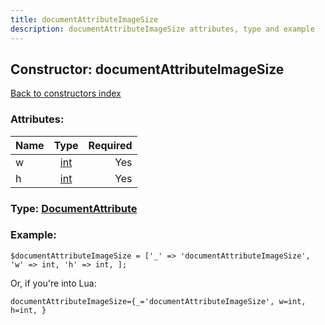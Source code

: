 ```yaml
---
title: documentAttributeImageSize
description: documentAttributeImageSize attributes, type and example
---
```

## Constructor: documentAttributeImageSize  
[Back to constructors index](index.md)



### Attributes:

| Name     |    Type       | Required |
|----------|:-------------:|---------:|
|w|[int](../types/int.md) | Yes|
|h|[int](../types/int.md) | Yes|



### Type: [DocumentAttribute](../types/DocumentAttribute.md)


### Example:

```
$documentAttributeImageSize = ['_' => 'documentAttributeImageSize', 'w' => int, 'h' => int, ];
```  

Or, if you're into Lua:  


```
documentAttributeImageSize={_='documentAttributeImageSize', w=int, h=int, }

```


